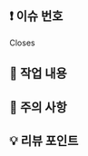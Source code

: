 <!-- PR 제목 : [Commit Type] PR_내용 -->
<!-- PR 내용의 경우, 이슈 제목을 그대로 써도 되고, 이슈에 언급되지 않은 내용까지 써주세용 -->
<!-- ex) [FEAT] 회원 API 구현 -->

## ❗️ 이슈 번호
Closes 

## 📝 작업 내용

## 💭 주의 사항

## 💡 리뷰 포인트
